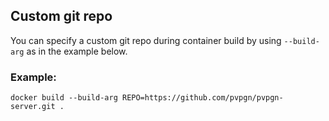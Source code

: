## Custom git repo

You can specify a custom git repo during container build by using `--build-arg` as in the example below.

### Example:

```
docker build --build-arg REPO=https://github.com/pvpgn/pvpgn-server.git .
```

